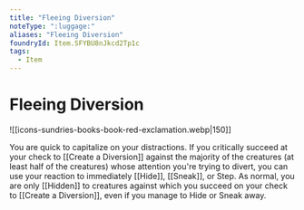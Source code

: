 ```yaml
---
title: "Fleeing Diversion"
noteType: ":luggage:"
aliases: "Fleeing Diversion"
foundryId: Item.SFYBU8nJkcd2Tp1c
tags:
  - Item
---
```


# Fleeing Diversion
![[icons-sundries-books-book-red-exclamation.webp|150]]

You are quick to capitalize on your distractions. If you critically succeed at your check to [[Create a Diversion]] against the majority of the creatures (at least half of the creatures) whose attention you're trying to divert, you can use your reaction to immediately [[Hide]], [[Sneak]], or Step. As normal, you are only [[Hidden]] to creatures against which you succeed on your check to [[Create a Diversion]], even if you manage to Hide or Sneak away.
